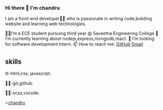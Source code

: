 ### Hi there 👋 I'm chandru

I am a front-end developer👨‍💻 who is passionate in writing code,buliding website and learning web technologies.



👨‍🎓I’m a ECE student pursuing third year @ Saveetha Engineering College
🌱 I’m currently learning about  nodejs,express,mongodb,react.
👯 I’m looking for software development intern.
📫 How to reach me: [GitHub](https://github.com/B-chandru/) [Gmail]()

## skills

🌐-html,css, javascript.

🕵️‍♂️-git,github.

👨‍🔧-scss,vscode.

 ⭐[chandru](https://github.com/B-chandru/)




